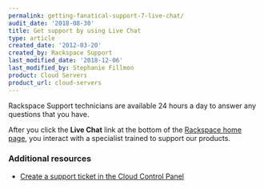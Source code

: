```yaml
---
permalink: getting-fanatical-support-7-live-chat/
audit_date: '2018-08-30'
title: Get support by using Live Chat
type: article
created_date: '2012-03-20'
created_by: Rackspace Support
last_modified_date: '2018-12-06'
last_modified_by: Stephanie Fillmon
product: Cloud Servers
product_url: cloud-servers
---
```


Rackspace Support technicians are available 24 hours a day to answer any questions that you have.

After you click the **Live Chat** link at the bottom of the [Rackspace home page](https://www.rackspace.com),
you interact with a specialist trained to support our products.

### Additional resources

- [Create a support ticket in the Cloud Control Panel](/support/how-to/create-a-support-ticket-in-the-cloud-control-panel)
